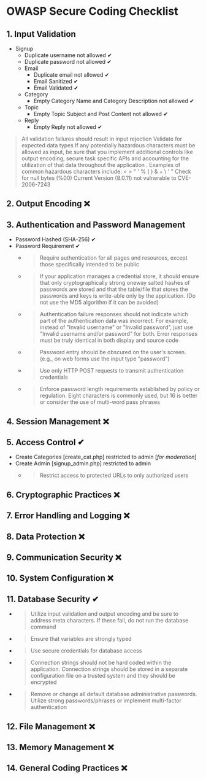 # OWASP Secure Coding Checklist

## 1. Input Validation
- Signup
  - Duplicate username not allowed ✔
  - Duplicate password not allowed ✔
  - Email
    - Duplicate email not allowed ✔
    - Email Sanitized ✔
    - Email Validated ✔
  - Category 
    - Empty Category Name and Category Description not allowed ✔
  - Topic 
    - Empty Topic Subject and Post Content not allowed ✔
  - Reply 
    - Empty Reply not allowed ✔
 
> All validation failures should result in input rejection
> Validate for expected data types 
> If any potentially hazardous characters must be allowed as input, be sure that you implement additional controls like output encoding, secure task specific APIs and accounting for the utilization of that data throughout the application . Examples of common hazardous characters include: < > " ' % ( ) & + \ \' \" 
> Check for null bytes (%00) Current Version (8.0.11) not vulnerable to CVE-2006-7243


## 2. Output Encoding ❌

## 3. Authentication and Password Management
- Password Hashed (SHA-256) ✔
- Password Requirement ✔
  - >Require authentication for all pages and resources, except those specifically intended to be public
  - >If your application manages a credential store, it should ensure that only cryptographically strong oneway salted hashes of passwords are stored and that the table/file that stores the passwords and keys is write-able only by the application. (Do not use the MD5 algorithm if it can be avoided) 
  - > Authentication failure responses should not indicate which part of the authentication data was incorrect. For example, instead of "Invalid username" or "Invalid password", just use "Invalid username and/or password" for both. Error responses must be truly identical in both display and source code
  - >Password entry should be obscured on the user's screen. (e.g., on web forms use the input type "password")
  - >Use only HTTP POST requests to transmit authentication credentials
  - > Enforce password length requirements established by policy or regulation. Eight characters is commonly used, but 16 is better or consider the use of multi-word pass phrases


## 4. Session Management ❌

## 5. Access Control ✔
- Create Categories [create_cat.php] restricted to admin [*for moderation*]
- Create Admin [signup_admin.php] restricted to admin
  - > Restrict access to protected URLs to only authorized users 

## 6. Cryptographic Practices ❌

## 7. Error Handling and Logging ❌

## 8. Data Protection ❌

## 9. Communication Security ❌

## 10. System Configuration ❌

## 11. Database Security ✔
- >Utilize input validation and output encoding and be sure to address meta characters. If these fail, do not run the database command
- >Ensure that variables are strongly typed
- >Use secure credentials for database access
- >Connection strings should not be hard coded within the application. Connection strings should be stored in a separate configuration file on a trusted system and they should be encrypted
- >Remove or change all default database administrative passwords. Utilize strong passwords/phrases or implement multi-factor authentication
## 12. File Management ❌

## 13. Memory Management ❌
## 14. General Coding Practices ❌
